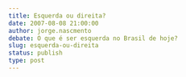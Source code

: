 ```yaml
---
title: Esquerda ou direita?
date: 2007-08-08 21:00:00
author: jorge.nascmento
debate: O que é ser esquerda no Brasil de hoje?
slug: esquerda-ou-direita
status: publish 
type: post
---
```




